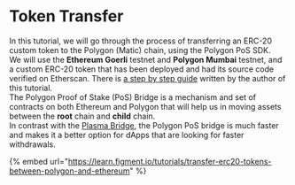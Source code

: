 # Token Transfer

In this tutorial, we will go through the process of transferring an ERC-20 custom token to the Polygon (Matic) chain, using the Polygon PoS SDK.\
We will use the **Ethereum Goerli** testnet and **Polygon Mumbai** testnet, and a custom ERC-20 token that has been deployed and had its source code verified on Etherscan. There is [a step by step guide](https://github.com/mlibre/blockchain/tree/master/Ethereum/ERC20) written by the author of this tutorial.\
The Polygon Proof of Stake (PoS) Bridge is a mechanism and set of contracts on both Ethereum and Polygon that will help us in moving assets between the **root** chain and **child** chain.\
In contrast with the [Plasma Bridge](https://docs.matic.network/docs/develop/ethereum-matic/plasma/getting-started/), the Polygon PoS bridge is much faster and makes it a better option for dApps that are looking for faster withdrawals.

{% embed url="https://learn.figment.io/tutorials/transfer-erc20-tokens-between-polygon-and-ethereum" %}

